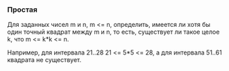 ### Простая

Для заданных чисел m и n, m <= n, определить, имеется ли хотя бы один точный квадрат между m и n,
то есть, существует ли такое целое k, что m <= k*k <= n.

Например, для интервала 21..28 21 <= 5*5 <= 28, а для интервала 51..61 квадрата не существует.
